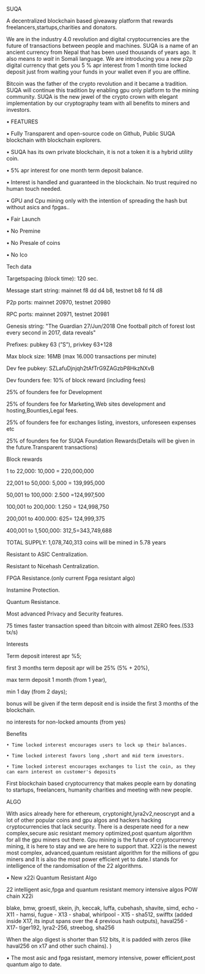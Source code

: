  SUQA


A decentralized blockchain based  giveaway platform that rewards freelancers,startups,charities and donators.


We are in the industry 4.0 revolution and digital cryptocurrencies are the future of transactions between people and machines. 
SUQA is a name of an ancient currency from Nepal that has been used thousands of years ago. It also means *to wait* in Somali language. We are introducing you a new p2p digital currency that gets you 5 %  apr  interest from 1 month time locked deposit just from waiting your funds in your wallet even if you are offline.

Bitcoin was the father of the crypto revolution and it became a tradition. SUQA will continue this tradition by enabling gpu only platform to the mining community. SUQA is the new jewel of the crypto crown with elegant implementation by our cryptography team with all benefits to miners and investors.
 
 • FEATURES
 
• Fully Transparent and open-source code on Github, Public SUQA blockchain with blockchain explorers.

• SUQA has its own private blockchain, it is not a token it is a hybrid utility coin.

• 5% apr interest for one month term deposit balance.

• Interest is handled and guaranteed in the blockchain. No trust required no human touch needed.

• GPU and Cpu mining only with the intention of spreading the hash but without asics and fpgas..

• Fair Launch

• No Premine

• No Presale of coins

• No Ico

Tech data

Targetspacing (block time): 120 sec.

Message start string: mainnet f8 dd d4 b8, testnet b8 fd f4 d8

P2p ports: mainnet 20970, testnet 20980

RPC ports: mainnet 20971, testnet 20981

Genesis string: "The Guardian 27/Jun/2018 One football pitch of forest lost every second in 2017, data reveals"

Prefixes: pubkey 63 (”S”), privkey 63+128

Max block size: 16MB (max 16.000 transactions per minute)

Dev fee pubkey: SZLafuDjnjqh2tAfTrG9ZAGzbP8HkzNXvB

Dev founders fee: 10% of block reward (including fees)


25% of founders fee for Development

25% of founders fee for Marketing,Web sites development and hosting,Bounties,Legal fees.

25% of founders fee for exchanges listing, investors, unforeseen expenses etc

25% of founders fee for SUQA Foundation Rewards(Details will be given in the future.Transparent transactions)



Block rewards 

1 to 22,000: 10,000  = 220,000,000

22,001 to  50,000: 5,000  = 139,995,000

50,001 to 100,000: 2.500 =124,997,500

100,001 to 200,000: 1.250 = 124,998,750

200,001 to  400.000: 625= 124,999,375

400,001 to 1,500,000: 312,5=343,749,688

TOTAL SUPPLY: 1,078,740,313  coins will be mined  in 5.78 years

Resistant to ASIC Centralization.

Resistant to Nicehash Centralization.

FPGA Resistance.(only current Fpga resistant algo)

Instamine Protection.

Quantum Resistance.

Most advanced Privacy and Security features.

75 times faster transaction speed than bitcoin with almost ZERO fees.(533 tx/s)


Interests

Term deposit interest apr %5; 

first 3 months term deposit apr will be 25% (5% + 20%),

max term deposit 1 month (from 1 year),

min 1 day (from 2 days);

bonus will be given if the term deposit end is inside the first 3 months of the blockchain.


no interests for non-locked amounts (from yes)



Benefits 

	• Time locked interest encourages users to lock up their balances.
 
	• Time locked interest favors long ,short and mid term investors.
 
	• Time locked interest encourages exchanges to list the coin, as they can earn interest on customer's deposits
 
	
First blockchain based cryptocurrency that makes people earn by donating to startups, freelancers, humanity charities and meeting with new people.

ALGO

With asics already here for ethereum, cryptonight,lyra2v2,neoscrypt and a lot of other popular coins and gpu algos and hackers hacking cryptocurrencies that lack security. There is a desperate need for a new complex,secure asic resistant memory optimized,post quantum  algorithm for all the gpu miners out there. Gpu mining is the future of cryptocurrency mining, it is here to stay and we are here to support that. X22i  is the newest most complex, advanced,quantum resistant algorithm for the millions of gpu miners and It is also the most power efficient yet to date.I stands for intelligence of the randomisation of the 22 algorithms.

• New x22i  Quantum Resistant Algo

22 intelligent asic,fpga and quantum resistant memory intensive algos 
POW chain X22i

blake, bmw, groestl, skein, jh, keccak, luffa, cubehash, shavite, simd, echo - X11 - hamsi, fugue - X13 - shabal, whirlpool - X15 - sha512, swifftx (added inside X17, its input spans over the 4 previous hash outputs), haval256 - X17- tiger192, lyra2-256, streebog, sha256

When the algo digest is shorter than 512 bits, it is padded with zeros (like haval256 on x17 and other such chains).
)

• The most asic and fpga resistant, memory intensive, power efficient,post quantum algo to date.


